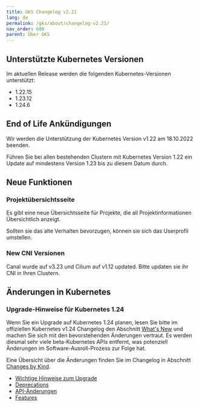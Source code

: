 ```yaml
---
title: GKS Changelog v2.21
lang: de
permalink: /gks/about/changelog-v2.21/
nav_order: 600
parent: Über GKS
---
```


## Unterstützte Kubernetes Versionen

Im aktuellen Release werden die folgenden Kubernetes-Versionen unterstützt:

* 1.22.15
* 1.23.12
* 1.24.6

## End of Life Ankündigungen

Wir werden die Unterstützung der Kubernetes Version v1.22 am 18.10.2022 beenden.

Führen Sie bei allen bestehenden Clustern mit Kubernetes Version 1.22 ein Update auf mindestens Version 1.23 bis zu diesem Datum durch.

## Neue Funktionen

### Projektübersichtsseite

Es gibt eine neue Übersichtsseite für Projekte, die all Projektinformationen Übersichtlich anzeigt.

Sollten sie das alte Verhalten bevorzugen, können sie sich das Userprofil umstellen.

### New CNI Versionen

Canal wurde auf v3.23 und Cilium auf v1.12 updated. Bitte updaten sie ihr CNI in Ihren Clustern.

## Änderungen in Kubernetes

### Upgrade-Hinweise für Kubernetes 1.24

Wenn Sie ein Upgrade auf Kubernetes 1.24 planen, lesen Sie bitte im offiziellen Kubernetes v1.24 Changelog den Abschnitt [What's New](https://github.com/kubernetes/kubernetes/blob/master/CHANGELOG/CHANGELOG-1.24.md#whats-new-major-themes) und machen Sie sich mit den bevorstehenden Änderungen vertraut. Es werden diesmal sehr viele beta-Kubernetes APIs entfernt, was potenziell Änderungen im Software-Ausroll-Prozess zur Folge hat.

Eine Übersicht über die Änderungen finden Sie im Changelog in Abschnitt [Changes by Kind](https://github.com/kubernetes/kubernetes/blob/master/CHANGELOG/CHANGELOG-1.24.md#changes-by-kind).

* [Wichtige Hinweise zum Upgrade](https://github.com/kubernetes/kubernetes/blob/master/CHANGELOG/CHANGELOG-1.24.md#urgent-upgrade-notes)
* [Deprecations](https://github.com/kubernetes/kubernetes/blob/master/CHANGELOG/CHANGELOG-1.24.md#deprecation)
* [API-Änderungen](https://github.com/kubernetes/kubernetes/blob/master/CHANGELOG/CHANGELOG-1.24.md#api-change-4)
* [Features](https://github.com/kubernetes/kubernetes/blob/master/CHANGELOG/CHANGELOG-1.24.md#feature-7)
